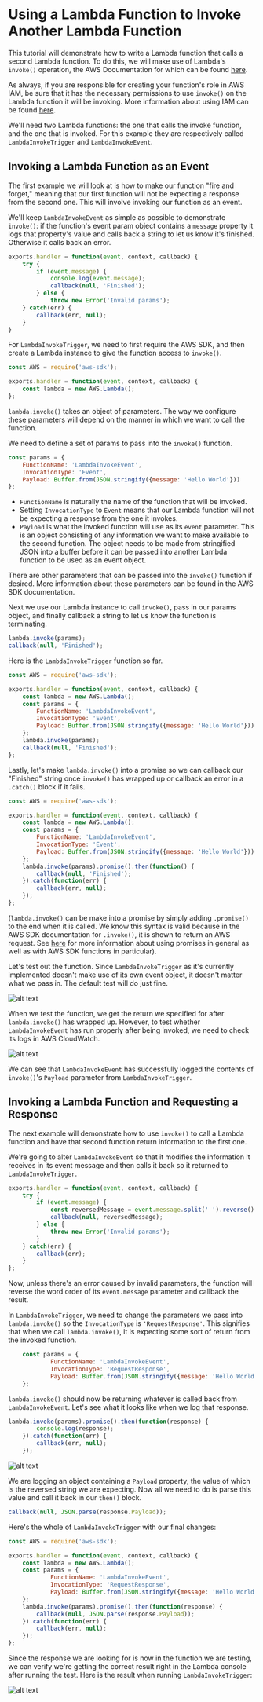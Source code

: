 # Using a Lambda Function to Invoke Another Lambda Function

This tutorial will demonstrate how to write a Lambda function that calls a second Lambda function. To do this, we will make use of Lambda's `invoke()` operation, the AWS Documentation for which can be found [here](https://docs.aws.amazon.com/AWSJavaScriptSDK/latest/AWS/Lambda.html#invoke-property).

As always, if you are responsible for creating your function's role in AWS IAM, be sure that it has the necessary permissions to use `invoke()` on the Lambda function it will be invoking. More information about using IAM can be found [here](../../introduction-to-aws/iam/iam.md).

We'll need two Lambda functions: the one that calls the invoke function, and the one that is invoked. For this example they are respectively called `LambdaInvokeTrigger` and `LambdaInvokeEvent`.

## Invoking a Lambda Function as an Event

The first example we will look at is how to make our function "fire and forget," meaning that our first function will not be expecting a response from the second one. This will involve invoking our function as an event.

 We'll keep `LambdaInvokeEvent` as simple as possible to demonstrate `invoke()`: if the function's event param object contains a `message` property it logs that property's value and calls back a string to let us know it's finished. Otherwise it calls back an error.

```javascript
exports.handler = function(event, context, callback) {
	try {
		if (event.message) {
			console.log(event.message);
			callback(null, 'Finished');
		} else {
			throw new Error('Invalid params');
	} catch(err) {
		callback(err, null);
	}
}
```

For `LambdaInvokeTrigger`, we need to first require the AWS SDK, and then create a Lambda instance to give the function access to `invoke()`.

```javascript
const AWS = require('aws-sdk');

exports.handler = function(event, context, callback) {
    const lambda = new AWS.Lambda();
};
```

`lambda.invoke()` takes an object of parameters. The way we configure these parameters will depend on the manner in which we want to call the function.

We need to define a set of params to pass into the `invoke()` function.

```javascript
const params = {
    FunctionName: 'LambdaInvokeEvent',
    InvocationType: 'Event',
    Payload: Buffer.from(JSON.stringify({message: 'Hello World'}))
};
```

* `FunctionName` is naturally the name of the function that will be invoked.
* Setting `InvocationType` to `Event` means that our Lambda function will not be expecting a response from the one it invokes.
* `Payload` is what the invoked function will use as its `event` parameter. This is an object consisting of any information we want to make available to the second function. The object needs to be made from stringified JSON into a buffer before it can be passed into another Lambda function to be used as an event object.

There are other parameters that can be passed into the `invoke()` function if desired. More information about these parameters can be found in the AWS SDK documentation.

Next we use our Lambda instance to call `invoke()`, pass in our params object, and finally callback a string to let us know the function is terminating.

```javascript
lambda.invoke(params);
callback(null, 'Finished');
```

Here is the `LambdaInvokeTrigger` function so far.

```javascript
const AWS = require('aws-sdk');

exports.handler = function(event, context, callback) {
    const lambda = new AWS.Lambda();
    const params = {
        FunctionName: 'LambdaInvokeEvent',
        InvocationType: 'Event',
	    Payload: Buffer.from(JSON.stringify({message: 'Hello World'}))
    };
    lambda.invoke(params);
    callback(null, 'Finished');
};
```

Lastly, let's make `lambda.invoke()` into a promise so we can callback our "Finished" string once `invoke()` has wrapped up or callback an error in a `.catch()` block if it fails.

```javascript
const AWS = require('aws-sdk');

exports.handler = function(event, context, callback) {
    const lambda = new AWS.Lambda();
	const params = {
		FunctionName: 'LambdaInvokeEvent',
		InvocationType: 'Event',
		Payload: Buffer.from(JSON.stringify({message: 'Hello World'}))
	};
    lambda.invoke(params).promise().then(function() {
		callback(null, 'Finished');
	}).catch(function(err) {
		callback(err, null);
	});
};
```

(`lambda.invoke()` can be make into a promise by simply adding `.promise()` to the end when it is called. We know this syntax is valid because in the AWS SDK documentation for `.invoke()`, it is shown to return an AWS request. See [here](languages/javascript-promises/javascript-promises.md) for more information about using promises in general as well as with AWS SDK functions in particular).

Let's test out the function. Since `LambdaInvokeTrigger` as it's currently implemented doesn't make use of its own event object, it doesn't matter what we pass in. The default test will do just fine.

![alt text](images/1.png)

When we test the function, we get the return we specified for after `lambda.invoke()` has wrapped up. However, to test whether `LambdaInvokeEvent` has run properly after being invoked, we need to check its logs in AWS CloudWatch.

![alt text](images/2.png)

We can see that `LambdaInvokeEvent` has successfully logged the contents of `invoke()`'s `Payload` parameter from `LambdaInvokeTrigger`.

## Invoking a Lambda Function and Requesting a Response

The next example will demonstrate how to use `invoke()` to call a Lambda function and have that second function return information to the first one.

We're going to alter `LambdaInvokeEvent` so that it modifies the information it receives in its event message and then calls it back so it returned to `LambdaInvokeTrigger`.

```javascript
exports.handler = function(event, context, callback) {
    try {
        if (event.message) {
            const reversedMessage = event.message.split(' ').reverse().join(' ');
            callback(null, reversedMessage);
        } else {
            throw new Error('Invalid params');
        }
    } catch(err) {
        callback(err);
    }
};
```

Now, unless there's an error caused by invalid parameters, the function will reverse the word order of its `event.message` parameter and callback the result.

In `LambdaInvokeTrigger`, we need to change the parameters we pass into `lambda.invoke()` so the `InvocationType` is `'RequestResponse'`. This signifies that when we call `lambda.invoke()`, it is expecting some sort of return from the invoked function.

```javascript
    const params = {
            FunctionName: 'LambdaInvokeEvent',
            InvocationType: 'RequestResponse',
    	    Payload: Buffer.from(JSON.stringify({message: 'Hello World'}))
    };
```

`lambda.invoke()` should now be returning whatever is called back from `LambdaInvokeEvent`. Let's see what it looks like when we log that response.

```javascript
lambda.invoke(params).promise().then(function(response) {
        console.log(response);
    }).catch(function(err) {
        callback(err, null);
    });
```

![alt text](images/3.png)

We are logging an object containing a `Payload` property, the value of which is the reversed string we are expecting. Now all we need to do is parse this value and call it back in our `then()` block.

```javascript
callback(null, JSON.parse(response.Payload));
```

Here's the whole of `LambdaInvokeTrigger` with our final changes:

```javascript
const AWS = require('aws-sdk');

exports.handler = function(event, context, callback) {
    const lambda = new AWS.Lambda();
    const params = {
            FunctionName: 'LambdaInvokeEvent',
            InvocationType: 'RequestResponse',
    	    Payload: Buffer.from(JSON.stringify({message: 'Hello World'}))
    };
    lambda.invoke(params).promise().then(function(response) {
        callback(null, JSON.parse(response.Payload));
    }).catch(function(err) {
        callback(err, null);
    });
};
```

Since the response we are looking for is now in the function we are testing, we can verify we're getting the correct result right in the Lambda console after running the test. Here is the result when running `LambdaInvokeTrigger`:

![alt text](images/4.png)
